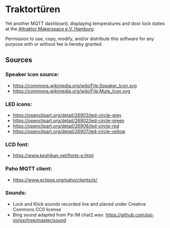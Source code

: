 # Traktortüren

Yet another MQTT dashboard, displaying temperatures and door lock states
at the [Attraktor Makerspace e.V. Hamburg](https://attraktor.org/)

Permission to use, copy, modify, and/or distribute this software for any
purpose with or without fee is hereby granted.

## Sources
### Speaker icon source:
 * https://commons.wikimedia.org/wiki/File:Speaker_Icon.svg
 * https://commons.wikimedia.org/wiki/File:Mute_Icon.svg

### LED icons:
 * https://openclipart.org/detail/26903/led-circle-grey
 * https://openclipart.org/detail/26902/led-circle-green
 * https://openclipart.org/detail/26906/led-circle-red
 * https://openclipart.org/detail/26907/led-circle-yellow

### LCD font:
 * https://www.keshikan.net/fonts-e.html

### Paho MQTT client:
 * https://www.eclipse.org/paho/clients/js/

### Sounds:
 * Lock and Klick sounds recorded live and placed under
   Creative Commons CC0 license
 * Bing sound adapted from Psi IM chat2.wav:
   https://github.com/psi-im/psi/tree/master/sound
